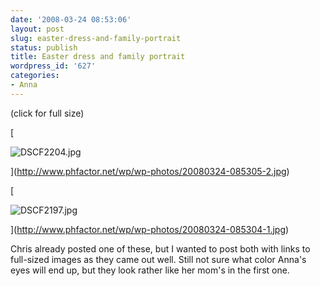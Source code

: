 ```yaml
---
date: '2008-03-24 08:53:06'
layout: post
slug: easter-dress-and-family-portrait
status: publish
title: Easter dress and family portrait
wordpress_id: '627'
categories:
- Anna
---
```


(click for full size)

[


![DSCF2204.jpg](http://www.phfactor.net/wp/wp-photos/thumb.20080324-085305-2.jpg)



](http://www.phfactor.net/wp/wp-photos/20080324-085305-2.jpg)



[


![DSCF2197.jpg](http://www.phfactor.net/wp/wp-photos/thumb.20080324-085304-1.jpg)



](http://www.phfactor.net/wp/wp-photos/20080324-085304-1.jpg)

Chris already posted one of these, but I wanted to post both with   links to full-sized images as they came out well. Still not sure what   color Anna's eyes will end up, but they look rather like her mom's in   the first one.
